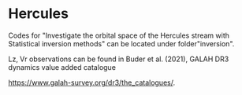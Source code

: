 # Hercules

Codes for "Investigate the orbital space of the Hercules stream with Statistical inversion methods" can be located under folder"inversion".

Lz, Vr observations can be found in Buder et al. (2021), GALAH DR3 dynamics value added catalogue 

https://www.galah-survey.org/dr3/the_catalogues/.
